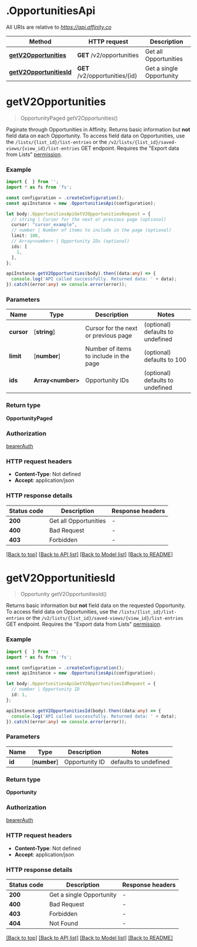 # .OpportunitiesApi

All URIs are relative to *https://api.affinity.co*

Method | HTTP request | Description
------------- | ------------- | -------------
[**getV2Opportunities**](OpportunitiesApi.md#getV2Opportunities) | **GET** /v2/opportunities | Get all Opportunities
[**getV2OpportunitiesId**](OpportunitiesApi.md#getV2OpportunitiesId) | **GET** /v2/opportunities/{id} | Get a single Opportunity


# **getV2Opportunities**
> OpportunityPaged getV2Opportunities()

Paginate through Opportunities in Affinity. Returns basic information but **not** field data on each Opportunity.  To access field data on Opportunities, use the `/lists/{list_id}/list-entries` or the `/v2/lists/{list_id}/saved-views/{view_id}/list-entries` GET endpoint.  Requires the \"Export data from Lists\" [permission](#section/Getting-Started/Permissions).

### Example


```typescript
import {  } from '';
import * as fs from 'fs';

const configuration = .createConfiguration();
const apiInstance = new .OpportunitiesApi(configuration);

let body:.OpportunitiesApiGetV2OpportunitiesRequest = {
  // string | Cursor for the next or previous page (optional)
  cursor: "cursor_example",
  // number | Number of items to include in the page (optional)
  limit: 100,
  // Array<number> | Opportunity IDs (optional)
  ids: [
    1,
  ],
};

apiInstance.getV2Opportunities(body).then((data:any) => {
  console.log('API called successfully. Returned data: ' + data);
}).catch((error:any) => console.error(error));
```


### Parameters

Name | Type | Description  | Notes
------------- | ------------- | ------------- | -------------
 **cursor** | [**string**] | Cursor for the next or previous page | (optional) defaults to undefined
 **limit** | [**number**] | Number of items to include in the page | (optional) defaults to 100
 **ids** | **Array&lt;number&gt;** | Opportunity IDs | (optional) defaults to undefined


### Return type

**OpportunityPaged**

### Authorization

[bearerAuth](README.md#bearerAuth)

### HTTP request headers

 - **Content-Type**: Not defined
 - **Accept**: application/json


### HTTP response details
| Status code | Description | Response headers |
|-------------|-------------|------------------|
**200** | Get all Opportunities |  -  |
**400** | Bad Request |  -  |
**403** | Forbidden |  -  |

[[Back to top]](#) [[Back to API list]](README.md#documentation-for-api-endpoints) [[Back to Model list]](README.md#documentation-for-models) [[Back to README]](README.md)

# **getV2OpportunitiesId**
> Opportunity getV2OpportunitiesId()

Returns basic information but **not** field data on the requested Opportunity.  To access field data on Opportunities, use the `/lists/{list_id}/list-entries` or the `/v2/lists/{list_id}/saved-views/{view_id}/list-entries` GET endpoint.  Requires the \"Export data from Lists\" [permission](#section/Getting-Started/Permissions).

### Example


```typescript
import {  } from '';
import * as fs from 'fs';

const configuration = .createConfiguration();
const apiInstance = new .OpportunitiesApi(configuration);

let body:.OpportunitiesApiGetV2OpportunitiesIdRequest = {
  // number | Opportunity ID
  id: 1,
};

apiInstance.getV2OpportunitiesId(body).then((data:any) => {
  console.log('API called successfully. Returned data: ' + data);
}).catch((error:any) => console.error(error));
```


### Parameters

Name | Type | Description  | Notes
------------- | ------------- | ------------- | -------------
 **id** | [**number**] | Opportunity ID | defaults to undefined


### Return type

**Opportunity**

### Authorization

[bearerAuth](README.md#bearerAuth)

### HTTP request headers

 - **Content-Type**: Not defined
 - **Accept**: application/json


### HTTP response details
| Status code | Description | Response headers |
|-------------|-------------|------------------|
**200** | Get a single Opportunity |  -  |
**400** | Bad Request |  -  |
**403** | Forbidden |  -  |
**404** | Not Found |  -  |

[[Back to top]](#) [[Back to API list]](README.md#documentation-for-api-endpoints) [[Back to Model list]](README.md#documentation-for-models) [[Back to README]](README.md)



